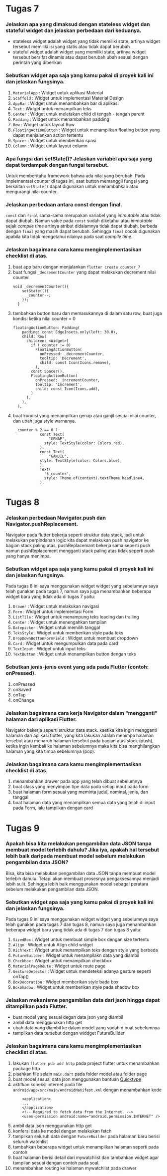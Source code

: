 # Tugas 7
### Jelaskan apa yang dimaksud dengan stateless widget dan stateful widget dan jelaskan perbedaan dari keduanya.
- stateless widget adalah widget yang tidak memiliki state, artinya widget tersebut memiliki isi yang statis atau tidak dapat berubah
- stateful widget adalah widget yang memiliki state, artinya widget tersebut bersifat dinamis atau dapat berubah ubah sesuai dengan perintah yang diberikan

### Sebutkan widget apa saja yang kamu pakai di proyek kali ini dan jelaskan fungsinya.
1. `MaterialApp` : Widget untuk aplikasi Material
2. `Scaffold` : Widget untuk implementasi Material Design
3. `AppBar` : Widget untuk menambahkan bar di aplikasi
4. `Text` : Widget untuk menampilkan teks
5. `Center` : Widget untuk meletakan child di tengah - tengah parent
6. `Padding` : Widget untuk menambahkan padding
7. `Row` : Widget untuk layout Row
8. `FloatingActionButton` : Widget untuk menampilkan floating button yang dapat menjalankan action tertentu
9. `Spacer` : Widget untuk memberikan spasi
10. `Column` : Widget untuk layout column

### Apa fungsi dari setState()? Jelaskan variabel apa saja yang dapat terdampak dengan fungsi tersebut.
Untuk memberitahu framework bahwa ada nilai yang berubah. Pada implementasi counter di tugas ini, saat button memanggil fungsi yang berkaitan `setState()` dapat digunakan untuk menambahkan atau mengurangi nilai counter.

### Jelaskan perbedaan antara const dengan final.
`const` dan `final` sama-sama merupakan variabel yang _immutable_ atau tidak dapat diubah. Namun value pada `const` sudah diketahui atau _immutable_ sejak _compile time_ artinya atribut didalamnya tidak dapat diubah, berbeda dengan `final` yang masih dapat berubah. Sehingga `final` cocok digunakan apabila kita tidak mengetahui nilainya pada saat _compile time_.

### Jelaskan bagaimana cara kamu mengimplementasikan checklist di atas.
1. buat app baru dengan menjalankan `flutter create counter_7`
2. buat fungsi `_decrementCounter` yang dapat melakukan decrement nilai counter
    ```
    void _decrementCounter(){
        setState((){
          _counter--;
        });
      }
    ```
3. tambahkan button baru dan memasukannya di dalam satu row, buat juga kondisi ketika nilai counter = 0
    ```
    floatingActionButton: Padding(
        padding: const EdgeInsets.only(left: 30.0),
        child: Row(
          children: <Widget>[
            if (_counter != 0)
              FloatingActionButton(
                onPressed: _decrementCounter,
                tooltip: 'Decrement',
                child: const Icon(Icons.remove),
              ),
            const Spacer(),
            FloatingActionButton(
              onPressed: _incrementCounter,
              tooltip: 'Increment',
              child: const Icon(Icons.add),
            )
          ],
        ),
      ),
    ```
4. buat kondisi yang menampilkan genap atau ganjil sesuai nilai counter, dan ubah juga style warnanya.
    ```
     _counter % 2 == 0 ?
                const Text(
                    "GENAP",
                  style: TextStyle(color: Colors.red),
                ):
                const Text(
                    "GANJIL",
                style: TextStyle(color: Colors.blue),
                ),
                Text(
                  '$_counter',
                  style: Theme.of(context).textTheme.headline4,
                ),
    ```

# Tugas 8
### Jelaskan perbedaan Navigator.push dan Navigator.pushReplacement.
Navigator pada flutter bekerja seperti struktur data stack, jadi untuk melakukan perpindahan logic kita dapat melakukan push navigator ke bagian stack paling atas, pushReplacemant bekerja sama seperti push namun pushReplacement mengganti stack paling atas tidak seperti push yang hanya menimpa.

### Sebutkan widget apa saja yang kamu pakai di proyek kali ini dan jelaskan fungsinya.
Pada tugas 8 ini saya menggunakan widget widget yang sebelumnya saya telah gunakan pada tugas 7, namun saya juga menambahkan beberapa widget baru yang tidak ada di tugas 7 yaitu:
1. `Drawer` : Widget untuk melakukan navigasi
2. `Form` : Widget untuk implementasi Form
3. `ListTile` : Widget untuk menampung teks leading dan trailing
4. `Center` : Widget untuk menengahkan tampilan
5. `Datepicker` : Widget untuk memilih tanggal
6. `TeksStyle` : Widget untuk memberikan style pada teks
7. `DropDownBottonFormField` : Widget untuk membuat dropdown
8. `Card` : Widget untuk mengumpulkan data pada card
9. `TextInput` : Widget untuk input teks
10. `TextButton` : Widget untuk menampilkan button dengan teks

### Sebutkan jenis-jenis event yang ada pada Flutter (contoh: onPressed).
1. onPressed
2. onSaved
3. onTap
4. onChange

### Jelaskan bagaimana cara kerja Navigator dalam "mengganti" halaman dari aplikasi Flutter.
Navigator bekerja seperti struktur data stack. kaetika kita ingin mengganti halaman dari aplikasi flutter, yang kita lakukan adalah menimpa halaman tersebut atau menaruh halaman tersebut pada bagian atas stack (push), ketika ingin kembali ke halaman sebelumnya maka kita bisa menghilangkan halaman yang kita timpa sebelumnya (pop).

### Jelaskan bagaimana cara kamu mengimplementasikan checklist di atas.
1. menambahkan drawer pada app yang telah dibuat sebelumnya
2. buat class yang menyimpan tipe data pada setiap input pada form
3. buat halaman form sesuai yang meminta judul, nominal, jenis, dan tanggal
4. buat halaman data yang menampilkan semua data yang telah di input pada Form, lalu tampilkan dengan card


# Tugas 9
### Apakah bisa kita melakukan pengambilan data JSON tanpa membuat model terlebih dahulu? Jika iya, apakah hal tersebut lebih baik daripada membuat model sebelum melakukan pengambilan data JSON?
Bisa, kita bisa melakukan pengambilan data JSON tanpa membuat model terlebih dahulu. Tetapi akan membuat prosesnya pengaksesannya menjadi lebih sulit. Sehingga lebih baik menggunakan model sebagai peratara sebelum melakukan pengambilan data JSON.

### Sebutkan widget apa saja yang kamu pakai di proyek kali ini dan jelaskan fungsinya.
Pada tugas 9 ini saya menggunakan widget widget yang sebelumnya saya telah gunakan pada tugas 7 dan tugas 8, namun saya juga menambahkan beberapa widget baru yang tidak ada di tugas 7 dan tugas 8 yaitu:
1. `SizedBox` : Widget untuk membuat simple box dengan size tertentu
2. `Align` : Widget untuk Align child widget
3. `RichText` : Widget untuk menampilkan teks dengan style yang berbeda
4. `FutureBuilder` : Widget untuk menampilakn data yang diambil
5. `Checkbox` : Widget untuk menampilkan checkbox
6. `MaterialPageRoute` : Widget untuk route page
7. `GestureDetector` : Widget untuk mendeteksi adanya gesture seperti onTap()
8. `BoxDecoration` : Widget memberikan style bada box
9. `BoxShadow` : Widget untuk memberikan style pada shadow box

### Jelaskan mekanisme pengambilan data dari json hingga dapat ditampilkan pada Flutter.
- buat model yang sesuai degan data json yang diambil
- ambil data menggunakan http get
- ubah data yang diambil ke dalam model yang sudah dibuat sebelumnya
- tampilkan data tersebut dengan widdget FutureBuilder

### Jelaskan bagaimana cara kamu mengimplementasikan checklist di atas.
1. lakukan `flutter pub add http` pada project flutter untuk menambahkan package http
2. pisahkan file selain `main.dart` pada folder model atau folder page
3. buat model sesuai data json menggunakan bantuan [Quicktype](https://app.quicktype.io/)
4. aktifkan koneksi internet pada file `android/app/src/main/AndroidManifest.xml` dengan menambahkan kode
   ```
       <application>
       ...
       </application>
       <!-- Required to fetch data from the Internet. -->
       <uses-permission android:name="android.permission.INTERNET" />
   ```
5. ambil data json menggunakan http get
6. konfersi data ke model dengan melakukan fetch
7. tampilkan seluruh data dengan `FutureBuilder` pada halaman baru berisi seluruh watchlist
8. tambahkan beberapa widget untuk menampilkan halaman seperti pada contoh
9. buat halaman berisi detail dari mywatchlist dan tambahkan widget agar tampilan sesuai dengan contoh pada soal.
10. menambahkan routing ke halaman mywatchlist pada drawer
